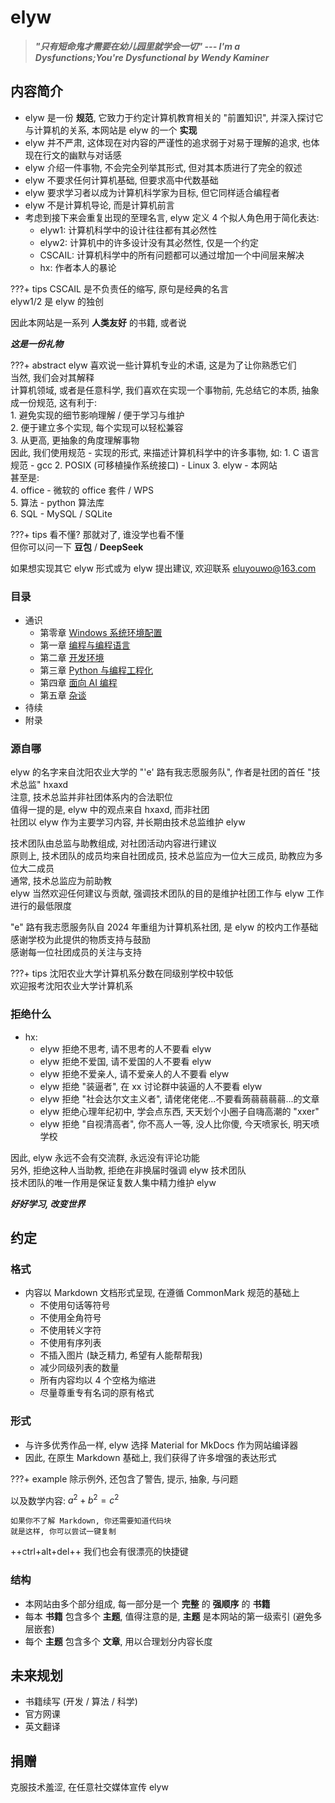 # elyw

> _**"只有短命鬼才需要在幼儿园里就学会一切" --- I'm a Dysfunctions;You're Dysfunctional by Wendy Kaminer**_

## 内容简介

* elyw 是一份 **规范**, 它致力于约定计算机教育相关的 "前置知识", 并深入探讨它与计算机的关系, 本网站是 elyw 的一个 **实现**
* elyw 并不严肃, 这体现在对内容的严谨性的追求弱于对易于理解的追求, 也体现在行文的幽默与对话感
* elyw 介绍一件事物, 不会完全列举其形式, 但对其本质进行了完全的叙述
* elyw 不要求任何计算机基础, 但要求高中代数基础
* elyw 要求学习者以成为计算机科学家为目标, 但它同样适合编程者
* elyw 不是计算机导论, 而是计算机前言
* 考虑到接下来会重复出现的至理名言, elyw 定义 4 个拟人角色用于简化表达:
    * elyw1: 计算机科学中的设计往往都有其必然性
    * elyw2: 计算机中的许多设计没有其必然性, 仅是一个约定
    * CSCAIL: 计算机科学中的所有问题都可以通过增加一个中间层来解决
    * hx: 作者本人的暴论

???+ tips
    CSCAIL 是不负责任的缩写, 原句是经典的名言  
    elyw1/2 是 elyw 的独创

因此本网站是一系列 **人类友好** 的书籍, 或者说

_**这是一份礼物**_

???+ abstract
    elyw 喜欢说一些计算机专业的术语, 这是为了让你熟悉它们  
    当然, 我们会对其解释  
    计算机领域, 或者是任意科学, 我们喜欢在实现一个事物前, 先总结它的本质, 抽象成一份规范, 这有利于:  
    1. 避免实现的细节影响理解 / 便于学习与维护  
    2. 便于建立多个实现, 每个实现可以轻松兼容  
    3. 从更高, 更抽象的角度理解事物  
    因此, 我们使用规范 - 实现的形式, 来描述计算机科学中的许多事物, 如:
    1. C 语言规范 - gcc
    2. POSIX (可移植操作系统接口) - Linux
    3. elyw - 本网站  
    甚至是:  
    4. office - 微软的 office 套件 / WPS  
    5. 算法 - python 算法库  
    6. SQL - MySQL / SQLite

???+ tips
    看不懂? 那就对了, 谁没学也看不懂  
    但你可以问一下 **豆包** / **DeepSeek**

如果想实现其它 elyw 形式或为 elyw 提出建议, 欢迎联系 <eluyouwo@163.com>

### 目录

* 通识
    * 第零章 [Windows 系统环境配置]()
    * 第一章 [编程与编程语言]()
    * 第二章 [开发环境]()
    * 第三章 [Python 与编程工程化]()
    * 第四章 [面向 AI 编程]()
    * 第五章 [杂谈]()
* 待续
* 附录

### 源自哪

elyw 的名字来自沈阳农业大学的 "'e' 路有我志愿服务队", 作者是社团的首任 "技术总监" hxaxd  
注意, 技术总监并非社团体系内的合法职位  
值得一提的是, elyw 中的观点来自 hxaxd, 而非社团  
社团以 elyw 作为主要学习内容, 并长期由技术总监维护 elyw  

技术团队由总监与助教组成, 对社团活动内容进行建议  
原则上, 技术团队的成员均来自社团成员, 技术总监应为一位大三成员, 助教应为多位大二成员  
通常, 技术总监应为前助教  
elyw 当然欢迎任何建议与贡献, 强调技术团队的目的是维护社团工作与 elyw 工作进行的最低限度

"e" 路有我志愿服务队自 2024 年重组为计算机系社团, 是 elyw 的校内工作基础  
感谢学校为此提供的物质支持与鼓励  
感谢每一位社团成员的关注与支持

???+ tips
    沈阳农业大学计算机系分数在同级别学校中较低  
    欢迎报考沈阳农业大学计算机系

### 拒绝什么

* hx:
    * elyw 拒绝不思考, 请不思考的人不要看 elyw
    * elyw 拒绝不爱国, 请不爱国的人不要看 elyw
    * elyw 拒绝不爱亲人, 请不爱亲人的人不要看 elyw
    * elyw 拒绝 "装逼者", 在 xx 讨论群中装逼的人不要看 elyw
    * elyw 拒绝 "社会达尔文主义者", 请佬佬佬佬...不要看蒟蒻蒻蒻蒻...的文章
    * elyw 拒绝心理年纪初中, 学会点东西, 天天划个小圈子自嗨高潮的 "xxer"
    * elyw 拒绝 "自视清高者", 你不高人一等, 没人比你傻, 今天喷家长, 明天喷学校

因此, elyw 永远不会有交流群, 永远没有评论功能  
另外, 拒绝这种人当助教, 拒绝在非换届时强调 elyw 技术团队  
技术团队的唯一作用是保证复数人集中精力维护 elyw

_**好好学习, 改变世界**_

## 约定

### 格式

* 内容以 Markdown 文档形式呈现, 在遵循 CommonMark 规范的基础上
    * 不使用句话等符号
    * 不使用全角符号
    * 不使用转义字符
    * 不使用有序列表
    * 不插入图片 (缺乏精力, 希望有人能帮帮我)
    * 减少同级列表的数量
    * 所有内容均以 4 个空格为缩进
    * 尽量尊重专有名词的原有格式

### 形式

* 与许多优秀作品一样, elyw 选择 Material for MkDocs 作为网站编译器
* 因此, 在原生 Markdown 基础上, 我们获得了许多增强的表达形式

???+ example
    除示例外, 还包含了警告, 提示, 抽象, 与问题

以及数学内容: $a^2 + b^2 = c^2$

```text
如果你不了解 Markdown, 你还需要知道代码块
就是这样, 你可以尝试一键复制
```

++ctrl+alt+del++ 我们也会有很漂亮的快捷键

### 结构

* 本网站由多个部分组成, 每一部分是一个 **完整** 的 **强顺序** 的 **书籍**
* 每本 **书籍** 包含多个 **主题**, 值得注意的是, **主题** 是本网站的第一级索引 (避免多层嵌套)
* 每个 **主题** 包含多个 **文章**, 用以合理划分内容长度

## 未来规划

* 书籍续写 (开发 / 算法 / 科学)
* 官方网课
* 英文翻译

## 捐赠

克服技术羞涩, 在任意社交媒体宣传 elyw
